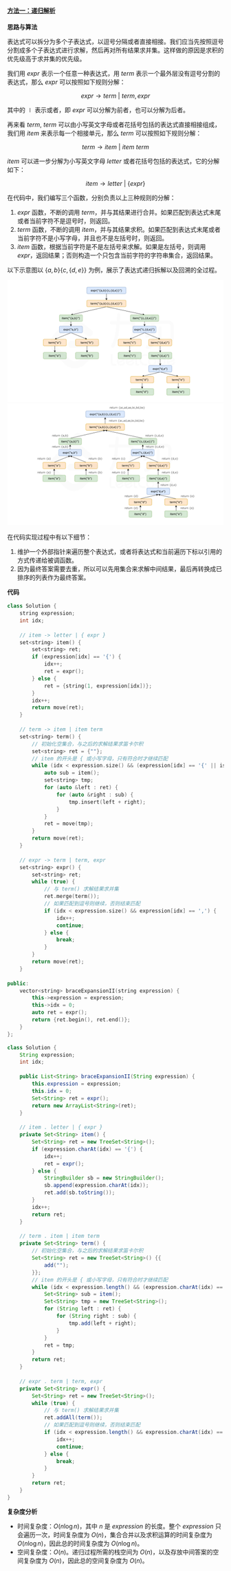 ﻿#### [方法一：递归解析](https://leetcode.cn/problems/brace-expansion-ii/solutions/2150290/hua-gua-hao-zhan-kai-ii-by-leetcode-solu-1s1y/)

**思路与算法**

表达式可以拆分为多个子表达式，以逗号分隔或者直接相接。我们应当先按照逗号分割成多个子表达式进行求解，然后再对所有结果求并集。这样做的原因是求积的优先级高于求并集的优先级。

我们用 $expr$ 表示一个任意一种表达式，用 $term$ 表示一个最外层没有逗号分割的表达式，那么 $expr$ 可以按照如下规则分解：

$$expr \rightarrow term~|~term, expr$$

其中的 $∣$ 表示或者，即 $expr$ 可以分解为前者，也可以分解为后者。

再来看 $term$, $term$ 可以由小写英文字母或者花括号包括的表达式直接相接组成，我们用 $item$ 来表示每一个相接单元，那么 $term$ 可以按照如下规则分解：

$$term \rightarrow item~|~item~term$$

$item$ 可以进一步分解为小写英文字母 $letter$ 或者花括号包括的表达式，它的分解如下：

$$item \rightarrow letter~|~\{expr\}$$

在代码中，我们编写三个函数，分别负责以上三种规则的分解：

1.  $expr$ 函数，不断的调用 $term$，并与其结果进行合并。如果匹配到表达式末尾或者当前字符不是逗号时，则返回。
2.  $term$ 函数，不断的调用 $item$，并与其结果求积。如果匹配到表达式末尾或者当前字符不是小写字母，并且也不是左括号时，则返回。
3.  $item$ 函数，根据当前字符是不是左括号来求解。如果是左括号，则调用 $expr$，返回结果；否则构造一个只包含当前字符的字符串集合，返回结果。

以下示意图以 $\{a,b\}\{c,\{d,e\}\}$ 为例，展示了表达式递归拆解以及回溯的全过程。

![](./assets/img/Question1096_2_01.png)
![](./assets/img/Question1096_2_02.png)

在代码实现过程中有以下细节：

1.  维护一个外部指针来遍历整个表达式，或者将表达式和当前遍历下标以引用的方式传递给被调函数。
2.  因为最终答案需要去重，所以可以先用集合来求解中间结果，最后再转换成已排序的列表作为最终答案。

**代码**

```cpp
class Solution {
    string expression;
    int idx;

    // item -> letter | { expr }
    set<string> item() {
        set<string> ret;
        if (expression[idx] == '{') {
            idx++;
            ret = expr();
        } else {
            ret = {string(1, expression[idx])};
        }
        idx++;
        return move(ret);
    }

    // term -> item | item term
    set<string> term() {
        // 初始化空集合，与之后的求解结果求笛卡尔积
        set<string> ret = {""};
        // item 的开头是 { 或小写字母，只有符合时才继续匹配
        while (idx < expression.size() && (expression[idx] == '{' || isalpha(expression[idx]))) {
            auto sub = item();
            set<string> tmp;
            for (auto &left : ret) {
                for (auto &right : sub) {
                    tmp.insert(left + right);
                }
            }
            ret = move(tmp);
        }
        return move(ret);
    }

    // expr -> term | term, expr
    set<string> expr() {
        set<string> ret;
        while (true) {
            // 与 term() 求解结果求并集
            ret.merge(term());
            // 如果匹配到逗号则继续，否则结束匹配
            if (idx < expression.size() && expression[idx] == ',') {
                idx++;
                continue;
            } else {
                break;
            }
        }
        return move(ret);
    }

public:
    vector<string> braceExpansionII(string expression) {
        this->expression = expression;
        this->idx = 0;
        auto ret = expr();
        return {ret.begin(), ret.end()};
    }
};
```

```java
class Solution {
    String expression;
    int idx;

    public List<String> braceExpansionII(String expression) {
        this.expression = expression;
        this.idx = 0;
        Set<String> ret = expr();
        return new ArrayList<String>(ret);
    }

    // item . letter | { expr }
    private Set<String> item() {
        Set<String> ret = new TreeSet<String>();
        if (expression.charAt(idx) == '{') {
            idx++;
            ret = expr();
        } else {
            StringBuilder sb = new StringBuilder();
            sb.append(expression.charAt(idx));
            ret.add(sb.toString());
        }
        idx++;
        return ret;
    }

    // term . item | item term
    private Set<String> term() {
        // 初始化空集合，与之后的求解结果求笛卡尔积
        Set<String> ret = new TreeSet<String>() {{
            add("");
        }};
        // item 的开头是 { 或小写字母，只有符合时才继续匹配
        while (idx < expression.length() && (expression.charAt(idx) == '{' || Character.isLetter(expression.charAt(idx)))) {
            Set<String> sub = item();
            Set<String> tmp = new TreeSet<String>();
            for (String left : ret) {
                for (String right : sub) {
                    tmp.add(left + right);
                }
            }
            ret = tmp;
        }
        return ret;
    }

    // expr . term | term, expr
    private Set<String> expr() {
        Set<String> ret = new TreeSet<String>();
        while (true) {
            // 与 term() 求解结果求并集
            ret.addAll(term());
            // 如果匹配到逗号则继续，否则结束匹配
            if (idx < expression.length() && expression.charAt(idx) == ',') {
                idx++;
                continue;
            } else {
                break;
            }
        }
        return ret;
    }
}
```

**复杂度分析**

-   时间复杂度：$O(n\log n)$，其中 $n$ 是 $expression$ 的长度。整个 $expression$ 只会遍历一次，时间复杂度为 $O(n)$，集合合并以及求积运算的时间复杂度为 $O(n\log n)$，因此总的时间复杂度为 $O(n \log n)$。
-   空间复杂度：$O(n)$。递归过程所需的栈空间为 $O(n)$，以及存放中间答案的空间复杂度为 $O(n)$，因此总的空间复杂度为 $O(n)$。

